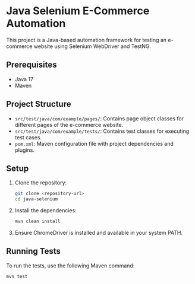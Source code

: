 # Java Selenium E-Commerce Automation

This project is a Java-based automation framework for testing an e-commerce website using Selenium WebDriver and TestNG.

## Prerequisites

- Java 17
- Maven

## Project Structure

- `src/test/java/com/example/pages/`: Contains page object classes for different pages of the e-commerce website.
- `src/test/java/com/example/tests/`: Contains test classes for executing test cases.
- `pom.xml`: Maven configuration file with project dependencies and plugins.


## Setup

1. Clone the repository:
    ```sh
    git clone <repository-url>
    cd java-selenium
    ```

2. Install the dependencies:
    ```sh
    mvn clean install
    ```

3. Ensure ChromeDriver is installed and available in your system PATH.

## Running Tests

To run the tests, use the following Maven command:
```sh
mvn test